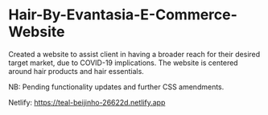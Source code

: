 # Hair-By-Evantasia-E-Commerce-Website
Created a website to assist client in having a broader reach for their desired target market,
due to COVID-19 implications. The website is centered around hair products and hair essentials.

NB: Pending functionality updates and further CSS amendments.

Netlify: https://teal-beijinho-26622d.netlify.app
